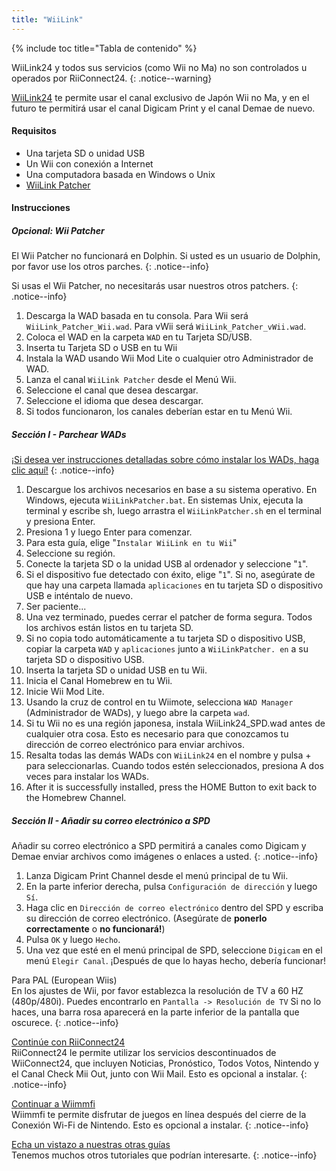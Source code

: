 ```yaml
---
title: "WiiLink"
---
```


{% include toc title="Tabla de contenido" %}

WiiLink24 y todos sus servicios (como Wii no Ma) no son controlados u operados por RiiConnect24.
{: .notice--warning}

[WiiLink24](https://wiilink24.com/) te permite usar el canal exclusivo de Japón Wii no Ma, y en el futuro te permitirá usar el canal Digicam Print y el canal Demae de nuevo.

#### Requisitos

* Una tarjeta SD o unidad USB
* Un Wii con conexión a Internet
* Una computadora basada en Windows o Unix
* [WiiLink Patcher](https://github.com/WiiLink24/WiiLink24-Patcher/releases)

#### Instrucciones

##### Opcional: Wii Patcher
El Wii Patcher no funcionará en Dolphin. Si usted es un usuario de Dolphin, por favor use los otros parches.
{: .notice--info}

Si usas el Wii Patcher, no necesitarás usar nuestros otros patchers.
{: .notice--info}

1. Descarga la WAD basada en tu consola. Para Wii será `WiiLink_Patcher_Wii.wad`. Para vWii será `WiiLink_Patcher_vWii.wad`.
2. Coloca el WAD en la carpeta `WAD` en tu Tarjeta SD/USB.
3. Inserta tu Tarjeta SD o USB en tu Wii
4. Instala la WAD usando Wii Mod Lite o cualquier otro Administrador de WAD.
5. Lanza el canal `WiiLink Patcher` desde el Menú Wii.
6. Seleccione el canal que desea descargar.
7. Seleccione el idioma que desea descargar.
8. Si todos funcionaron, los canales deberían estar en tu Menú Wii.

##### Sección I - Parchear WADs

[¡Si desea ver instrucciones detalladas sobre cómo instalar los WADs, haga clic aquí!](wiimodlite)
{: .notice--info}

1. Descargue los archivos necesarios en base a su sistema operativo. En Windows, ejecuta `WiiLinkPatcher.bat`. En sistemas Unix, ejecuta la terminal y escribe sh, luego arrastra el `WiiLinkPatcher.sh` en el terminal y presiona Enter.
2. Presiona 1 y luego Enter para comenzar.
3. Para esta guía, elige "`Instalar WiiLink en tu Wii`"
4. Seleccione su región.
5. Conecte la tarjeta SD o la unidad USB al ordenador y seleccione "`1`".
6. Si el dispositivo fue detectado con éxito, elige "`1`". Si no, asegúrate de que hay una carpeta llamada `aplicaciones` en tu tarjeta SD o dispositivo USB e inténtalo de nuevo.
7. Ser paciente...
8. Una vez terminado, puedes cerrar el patcher de forma segura. Todos los archivos están listos en tu tarjeta SD.
9. Si no copia todo automáticamente a tu tarjeta SD o dispositivo USB, copiar la carpeta `WAD` y `aplicaciones` junto a `WiiLinkPatcher. en` a su tarjeta SD o dispositivo USB.
10. Inserta la tarjeta SD o unidad USB en tu Wii.
11. Inicia el Canal Homebrew en tu Wii.
12. Inicie Wii Mod Lite.
13. Usando la cruz de control en tu Wiimote, selecciona `WAD Manager` (Administrador de WADs), y luego abre la carpeta `wad`.
14. Si tu Wii no es una región japonesa, instala WiiLink24_SPD.wad antes de cualquier otra cosa. Esto es necesario para que conozcamos tu dirección de correo electrónico para enviar archivos.
15. Resalta todas las demás WADs con `WiiLink24` en el nombre y pulsa + para seleccionarlas. Cuando todos estén seleccionados, presiona A dos veces para instalar los WADs.
16. After it is successfully installed, press the HOME Button to exit back to the Homebrew Channel.

##### Sección II - Añadir su correo electrónico a SPD

Añadir su correo electrónico a SPD permitirá a canales como Digicam y Demae enviar archivos como imágenes o enlaces a usted.
{: .notice--info}

1. Lanza Digicam Print Channel desde el menú principal de tu Wii.
2. En la parte inferior derecha, pulsa `Configuración de dirección` y luego `Sí`.
3. Haga clic en `Dirección de correo electrónico` dentro del SPD y escriba su dirección de correo electrónico. (Asegúrate de **ponerlo correctamente** o **no funcionará!**)
4. Pulsa `OK` y luego `Hecho`.
5. Una vez que esté en el menú principal de SPD, seleccione `Digicam` en el menú `Elegir Canal`. ¡Después de que lo hayas hecho, debería funcionar!

Para PAL (European Wiis)<br> En los ajustes de Wii, por favor establezca la resolución de TV a 60 HZ (480p/480i). Puedes encontrarlo en `Pantalla -> Resolución de TV` Si no lo haces, una barra rosa aparecerá en la parte inferior de la pantalla que oscurece.
{: .notice--info}

[ Continúe con RiiConnect24 ](riiconnect24) <br> RiiConnect24 le permite utilizar los servicios descontinuados de WiiConnect24, que incluyen Noticias, Pronóstico, Todos Votos, Nintendo y el Canal Check Mii Out, junto con Wii Mail. Esto es opcional a instalar.
{: .notice--info}

[Continuar a Wiimmfi](wiimmfi)<br> Wiimmfi te permite disfrutar de juegos en línea después del cierre de la Conexión Wi-Fi de Nintendo. Esto es opcional a instalar.
{: .notice--info}

[Echa un vistazo a nuestras otras guías](site-navigation)<br> Tenemos muchos otros tutoriales que podrían interesarte.
{: .notice--info}

